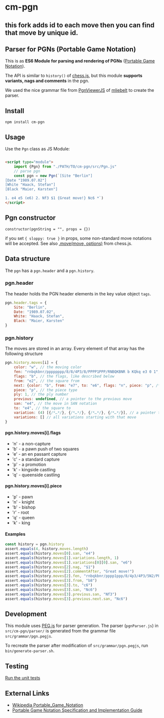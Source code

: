 # cm-pgn

## this fork adds id to each move then you can find that move by unique id.
## Parser for PGNs (Portable Game Notation)

This is as **ES6 Module for parsing and rendering of PGNs** ([Portable Game Notation](https://de.wikipedia.org/wiki/Portable_Game_Notation)).

The API is similar to `history()` of [chess.js](https://github.com/jhlywa/chess.js), but this module **supports variants, nags and comments** in the pgn.

We used the nice grammar file from [PgnViewerJS](https://github.com/mliebelt/PgnViewerJS) of [mliebelt](https://github.com/mliebelt) to create the parser.

## Install

`npm install cm-pgn`

## Usage

Use the `Pgn` class as JS Module:

```html

<script type="module">
    import {Pgn} from "./PATH/TO/cm-pgn/src/Pgn.js"
    // parse pgn
    const pgn = new Pgn(`[Site "Berlin"]
[Date "1989.07.02"]
[White "Haack, Stefan"]
[Black "Maier, Karsten"]

1. e4 e5 (e6) 2. Nf3 $1 {Great move!} Nc6 *`)
</script>
```

## Pgn constructor

`constructor(pgnString = "", props = {})`

if you set `{ sloppy: true }` in props, some non-standard move notations
will be accepted. See also [.move(move, options)](https://github.com/jhlywa/chess.js/blob/master/README.md#movemove--options-) from chess.js.

## Data structure

The `pgn` has a `pgn.header` and a `pgn.history`.

### pgn.header

The header holds the PGN header elements in the key value object `tags`.

```js
pgn.header.tags = {
    Site: "Berlin",
    Date: "1989.07.02",
    White: "Haack, Stefan",
    Black: "Maier, Karsten"
}
```

### pgn.history

The moves are stored in an array. Every element of that array has the following structure

```js
pgn.history.moves[i] = {
    color: "w", // the moving color
    fen: "rnbqkbnr/pppppppp/8/8/4P3/8/PPPP1PPP/RNBQKBNR b KQkq e3 0 1", // the fen after that move
    flags: "b", // the flags, like described below
    from: "e2", // the square from
    next: {color: "b", from: "e7", to: "e6", flags: "n", piece: "p", /*…*/}, // a pointer to the next move 
    piece: "p", // the piece type 
    ply: 1, // the ply number
    previous: undefined, // a pointer to the previous move
    san: "e4", // the move in SAN notation
    to: "e4", // the square to
    variation: (4) [{/*…*/}, {/*…*/}, {/*…*/}, {/*…*/}], // a pointer to the begin of the current variation
    variations: [] // all variations starting with that move
}
```

#### pgn.history.moves[i].flags

- 'n' - a non-capture
- 'b' - a pawn push of two squares
- 'e' - an en passant capture
- 'c' - a standard capture
- 'p' - a promotion
- 'k' - kingside castling
- 'q' - queenside castling

#### pgn.history.moves[i].piece

- 'p' - pawn
- 'n' - knight
- 'b' - bishop
- 'r' - root
- 'q' - queen
- 'k' - king

#### Examples

```js
const history = pgn.history
assert.equals(4, history.moves.length)
assert.equals(history.moves[0].san, "e4")
assert.equals(history.moves[1].variations.length, 1)
assert.equals(history.moves[1].variations[0][0].san, "e6")
assert.equals(history.moves[2].nag, "$1")
assert.equals(history.moves[2].commentAfter, "Great move!")
assert.equals(history.moves[2].fen, "rnbqkbnr/pppp1ppp/8/4p3/4P3/5N2/PPPP1PPP/RNBQKB1R b KQkq - 1 2")
assert.equals(history.moves[3].from, "b8")
assert.equals(history.moves[3].to, "c6")
assert.equals(history.moves[3].san, "Nc6")
assert.equals(history.moves[3].previous.san, "Nf3")
assert.equals(history.moves[3].previous.next.san, "Nc6")
```

## Development

This module uses [PEG.js](https://pegjs.org/) for parser generation. The parser (`pgnParser.js`)
in `src/cm-pgn/parser/` is generated from the grammar file `src/grammar/pgn.pegjs`.

To recreate the parser after modification of `src/grammar/pgn.pegjs`, run `bin/generate-parser.sh`.

## Testing

[Run the unit tests](https://shaack.com/projekte/cm-pgn/test)

## External Links

- [Wikipedia Portable_Game_Notation](https://en.wikipedia.org/wiki/Portable_Game_Notation)
- [Portable Game Notation Specification and Implementation Guide](http://www.saremba.de/chessgml/standards/pgn/pgn-complete.htm)
